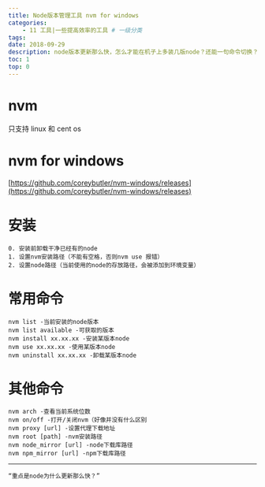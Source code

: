 ```yaml
---
title: Node版本管理工具 nvm for windows
categories:
    - 11 工具|一些提高效率的工具 # 一级分类
tags:
date: 2018-09-29
description: node版本更新那么快，怎么才能在机子上多装几版node？还能一句命令切换？
toc: 1
top: 0
---
```


# nvm

只支持 linux 和 cent os

# nvm for windows

[https://github.com/coreybutler/nvm-windows/releases](https://github.com/coreybutler/nvm-windows/releases)

# 安装

    0. 安装前卸载干净已经有的node
    1. 设置nvm安装路径（不能有空格，否则nvm use 报错）
    2. 设置node路径（当前使用的node的存放路径，会被添加到环境变量）

# 常用命令

```
nvm list -当前安装的node版本
nvm list available -可获取的版本
nvm install xx.xx.xx -安装某版本node
nvm use xx.xx.xx -使用某版本node
nvm uninstall xx.xx.xx -卸载某版本node
```

# 其他命令

```
nvm arch -查看当前系统位数
nvm on/off -打开/关闭nvm（好像并没有什么区别
nvm proxy [url] -设置代理下载地址
nvm root [path] -nvm安装路径
nvm node_mirror [url] -node下载库路径
nvm npm_mirror [url] -npm下载库路径
```

---

    “重点是node为什么更新那么快？”
